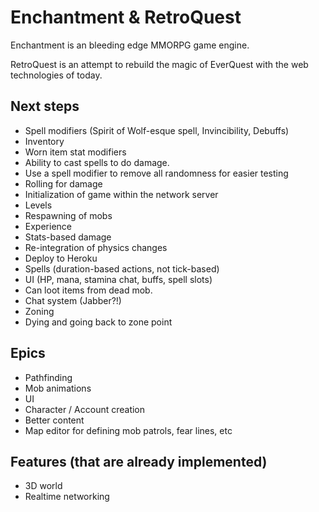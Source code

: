 Enchantment & RetroQuest
========================

Enchantment is an bleeding edge MMORPG game engine.

RetroQuest is an attempt to rebuild the magic of EverQuest with the web technologies of today.


Next steps
----------
* Spell modifiers (Spirit of Wolf-esque spell, Invincibility, Debuffs)
* Inventory
* Worn item stat modifiers
* Ability to cast spells to do damage.
* Use a spell modifier to remove all randomness for easier testing
* Rolling for damage
* Initialization of game within the network server
* Levels
* Respawning of mobs
* Experience
* Stats-based damage
* Re-integration of physics changes
* Deploy to Heroku
* Spells (duration-based actions, not tick-based)
* UI (HP, mana, stamina chat, buffs, spell slots)
* Can loot items from dead mob.
* Chat system (Jabber?!)
* Zoning
* Dying and going back to zone point


Epics
-----

* Pathfinding
* Mob animations
* UI
* Character / Account creation
* Better content
* Map editor for defining mob patrols, fear lines, etc


Features (that are already implemented)
--------
* 3D world
* Realtime networking
